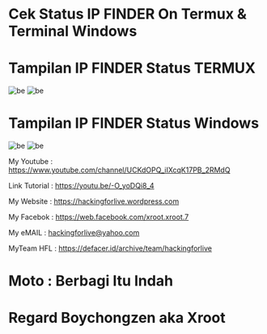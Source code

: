 
# Cek Status IP FINDER On Termux & Terminal Windows

# Tampilan IP FINDER Status TERMUX
![be](https://raw.githubusercontent.com/boychongzen18/IP-Finder/master/Termux.jpg)
![be](https://raw.githubusercontent.com/boychongzen18/IP-Finder/master/Termux1.jpg)
# Tampilan IP FINDER Status Windows
![be](https://raw.githubusercontent.com/boychongzen18/IP-Finder/master/ip.jpg)
![be](https://raw.githubusercontent.com/boychongzen18/IP-Finder/master/ip1.jpg)


My Youtube    : https://www.youtube.com/channel/UCKdOPQ_iIXcqK17PB_2RMdQ

Link Tutorial : https://youtu.be/-O_yoDQi8_4

My Website    : https://hackingforlive.wordpress.com

My Facebok    : https://web.facebook.com/xroot.xroot.7

My eMAIL      : hackingforlive@yahoo.com

MyTeam HFL    : https://defacer.id/archive/team/hackingforlive

# Moto : Berbagi Itu Indah

# Regard Boychongzen aka Xroot
